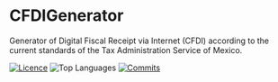# CFDIGenerator
Generator of Digital Fiscal Receipt via Internet (CFDI) according to the current standards of the Tax Administration Service of Mexico.

[![Licence](https://img.shields.io/github/license/yepizrene/cfdigenerator)](LICENSE.md)
![Top Languages](https://img.shields.io/github/languages/top/yepizrene/cfdigenerator)
[![Commits](https://img.shields.io/github/last-commit/yepizrene/cfdigenerator)](https://github.com/yepizrene/cfdigenerator/commits/main)
